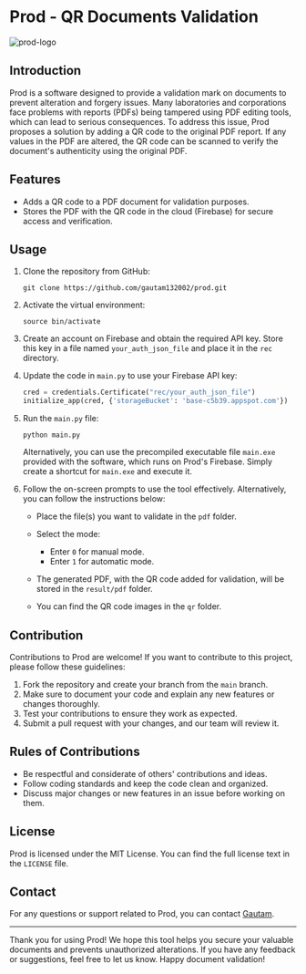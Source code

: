 # Prod - QR Documents Validation
![prod-logo](https://github.com/gautam132002/prod/assets/68372911/4792a19d-44ec-4b54-98b8-766413cc4e4d)



## Introduction

Prod is a software designed to provide a validation mark on documents to prevent alteration and forgery issues. Many laboratories and corporations face problems with reports (PDFs) being tampered using PDF editing tools, which can lead to serious consequences. To address this issue, Prod proposes a solution by adding a QR code to the original PDF report. If any values in the PDF are altered, the QR code can be scanned to verify the document's authenticity using the original PDF.

## Features

- Adds a QR code to a PDF document for validation purposes.
- Stores the PDF with the QR code in the cloud (Firebase) for secure access and verification.

## Usage

1. Clone the repository from GitHub:
   ```
   git clone https://github.com/gautam132002/prod.git
   ```

2. Activate the virtual environment:
   ```
   source bin/activate
   ```


3. Create an account on Firebase and obtain the required API key. Store this key in a file named `your_auth_json_file` and place it in the `rec` directory.

4. Update the code in `main.py` to use your Firebase API key:
   ```python
   cred = credentials.Certificate("rec/your_auth_json_file")
   initialize_app(cred, {'storageBucket': 'base-c5b39.appspot.com'})
   ```

5. Run the `main.py` file:
   ```
   python main.py
   ```

   Alternatively, you can use the precompiled executable file `main.exe` provided with the software, which runs on Prod's Firebase. Simply create a shortcut for `main.exe` and execute it.


6. Follow the on-screen prompts to use the tool effectively. Alternatively, you can follow the instructions below:

   - Place the file(s) you want to validate in the `pdf` folder.

   - Select the mode:
     - Enter `0` for manual mode.
     - Enter `1` for automatic mode.

   - The generated PDF, with the QR code added for validation, will be stored in the `result/pdf` folder.

   - You can find the QR code images in the `qr` folder.

## Contribution

Contributions to Prod are welcome! If you want to contribute to this project, please follow these guidelines:

1. Fork the repository and create your branch from the `main` branch.
2. Make sure to document your code and explain any new features or changes thoroughly.
3. Test your contributions to ensure they work as expected.
4. Submit a pull request with your changes, and our team will review it.

## Rules of Contributions

- Be respectful and considerate of others' contributions and ideas.
- Follow coding standards and keep the code clean and organized.
- Discuss major changes or new features in an issue before working on them.

## License

Prod is licensed under the MIT License. You can find the full license text in the `LICENSE` file.

## Contact

For any questions or support related to Prod, you can contact [Gautam](gautamnegi0202@protonmail.com).

---

Thank you for using Prod! We hope this tool helps you secure your valuable documents and prevents unauthorized alterations. If you have any feedback or suggestions, feel free to let us know. Happy document validation!

